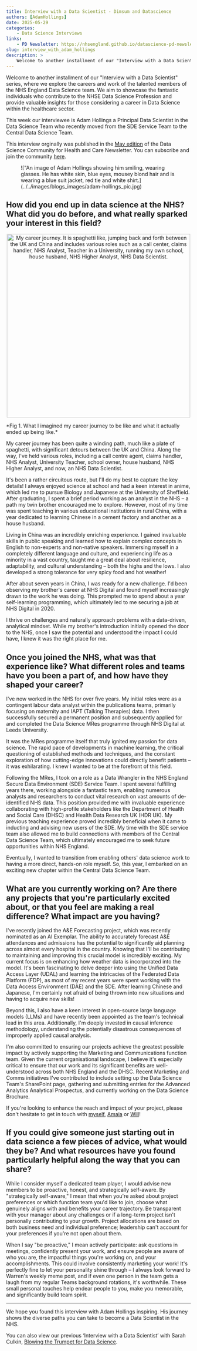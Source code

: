 ```yaml
---
title: Interview with a Data Scientist - Dimsum and Datascience
authors: [AdamHollings]
date: 2025-05-29
categories: 
    - Data Science Interviews
links:
    - PD Newsletter: https://nhsengland.github.io/datascience-pd-newsletter/posts/2025_05/newsletter.html
slug: interview_with_adam_hollings
description: >
    Welcome to another installment of our "Interview with a Data Scientist" series, where we explore the careers and work of the talented members of the NHS England Data Science team. This week our interviewee is Adam Hollings a Principal Data Scientist in the Data Science Team who recently moved from the SDE Service Team to the Central Data Science Team.
---
```


Welcome to another installment of our "Interview with a Data Scientist" series, where we explore the careers and work of the talented members of the NHS England Data Science team. We aim to showcase the fantastic individuals who contribute to the NHSE Data Science Profession and provide valuable insights for those considering a career in Data Science within the healthcare sector.

This week our interviewee is Adam Hollings a Principal Data Scientist in the Data Science Team who recently moved from the SDE Service Team to the Central Data Science Team.

This interview orginally was published in the [May edition](https://nhsengland.github.io/datascience-pd-newsletter/posts/2025_05/newsletter.html) of the Data Science Community for Health and Care Newsletter. You can subscribe and join the community [here](https://forms.office.com/pages/responsepage.aspx?id=slTDN7CF9UeyIge0jXdO48pr_29hyJFKpCZ7SYYvjeFUNUVPMUk0STlDRlJMNklIWEI3V0NZVTZXVS4u&route=shorturl).

<!-- more -->

<figure class="inline end" markdown>
!["An image of Adam Hollings showing him smiling, wearing glasses. He has white skin, blue eyes, mousey blond hair and is wearing a blue suit jacket, red tie and white shirt.](../../images/blogs_images/adam-hollings_pic.jpg)
</figure>

## How did you end up in data science at the NHS? What did you do before, and what really sparked your interest in this field?

<p align="center">
<img src="https://nhsengland.github.io/datascience-pd-newsletter/posts/2025_05/adam_hollings_career_journey.jpg" width=500 alt = "My career journey. It is spaghetti like, jumping back and forth between the UK and China and includes various roles such as a call center, claims handler, NHS Analyst, Teacher in a University, running my own school, house husband, NHS Higher Analyst, NHS Data Scientist."
 />
</p>
*Fig 1. What I imagined my career journey to be like and what it actually ended up being like.*

My career journey has been quite a winding path, much like a plate of spaghetti, with significant detours between the UK and China. Along the way, I've held various roles, including a call centre agent, claims handler, NHS Analyst, University Teacher, school owner, house husband, NHS Higher Analyst, and now, an NHS Data Scientist.

It's been a rather circuitous route, but I'll do my best to capture the key details! I always enjoyed science at school and had a keen interest in anime, which led me to pursue Biology and Japanese at the University of Sheffield. After graduating, I spent a brief period working as an analyst in the NHS – a path my twin brother encouraged me to explore. However, most of my time was spent teaching in various educational institutions in rural China, with a year dedicated to learning Chinese in a cement factory and another as a house husband.

Living in China was an incredibly enriching experience. I gained invaluable skills in public speaking and learned how to explain complex concepts in English to non-experts and non-native speakers. Immersing myself in a completely different language and culture, and experiencing life as a minority in a vast country, taught me a great deal about resilience, adaptability, and cultural understanding – both the highs and the lows. I also developed a strong tolerance for very spicy food and hot weather!

After about seven years in China, I was ready for a new challenge. I'd been observing my brother's career at NHS Digital and found myself increasingly drawn to the work he was doing. This prompted me to spend about a year self-learning programming, which ultimately led to me securing a job at NHS Digital in 2020.

I thrive on challenges and naturally approach problems with a data-driven, analytical mindset. While my brother's introduction initially opened the door to the NHS, once I saw the potential and understood the impact I could have, I knew it was the right place for me.

## Once you joined the NHS, what was that experience like? What different roles and teams have you been a part of, and how have they shaped your career?

I've now worked in the NHS for over five years. My initial roles were as a contingent labour data analyst within the publications teams, primarily focusing on maternity and IAPT (Talking Therapies) data. I then successfully secured a permanent position and subsequently applied for and completed the Data Science MRes programme through NHS Digital at Leeds University.

It was the MRes programme itself that truly ignited my passion for data science. The rapid pace of developments in machine learning, the critical questioning of established methods and techniques, and the constant exploration of how cutting-edge innovations could directly benefit patients – it was exhilarating. I knew I wanted to be at the forefront of this field.

Following the MRes, I took on a role as a Data Wrangler in the NHS England Secure Data Environment (SDE) Service Team. I spent several fulfilling years there, working alongside a fantastic team, enabling numerous analysts and researchers to conduct vital research on vast amounts of de-identified NHS data. This position provided me with invaluable experience collaborating with high-profile stakeholders like the Department of Health and Social Care (DHSC) and Health Data Research UK (HDR UK). My previous teaching experience proved incredibly beneficial when it came to inducting and advising new users of the SDE. My time with the SDE service team also allowed me to build connections with members of the Central Data Science Team, which ultimately encouraged me to seek future opportunities within NHS England.

Eventually, I wanted to transition from enabling others' data science work to having a more direct, hands-on role myself. So, this year, I embarked on an exciting new chapter within the Central Data Science Team.

## What are you currently working on? Are there any projects that you're particularly excited about, or that you feel are making a real difference? What impact are you having?

I've recently joined the A&E Forecasting project, which was recently nominated as an AI Exemplar. The ability to accurately forecast A&E attendances and admissions has the potential to significantly aid planning across almost every hospital in the country. Knowing that I'll be contributing to maintaining and improving this crucial model is incredibly exciting. My current focus is on enhancing how weather data is incorporated into the model. It's been fascinating to delve deeper into using the Unified Data Access Layer (UDAL) and learning the intricacies of the Federated Data Platform (FDP), as most of my recent years were spent working with the Data Access Environment (DAE) and the SDE. After learning Chinese and Japanese, I'm certainly not afraid of being thrown into new situations and having to acquire new skills!

Beyond this, I also have a keen interest in open-source large language models (LLMs) and have recently been appointed as the team's technical lead in this area. Additionally, I'm deeply invested in causal inference methodology, understanding the potentially disastrous consequences of improperly applied causal analysis.

I'm also committed to ensuring our projects achieve the greatest possible impact by actively supporting the Marketing and Communications function team. Given the current organisational landscape, I believe it's especially critical to ensure that our work and its significant benefits are well-understood across both NHS England and the DHSC. Recent Marketing and Comms initiatives I've contributed to include setting up the Data Science Team's SharePoint page, gathering and submitting entries for the Advanced Analytics Analytical Prospectus, and currently working on the Data Science Brochure.

If you're looking to enhance the reach and impact of your project, please don't hesitate to get in touch with [myself](adam.hollings1@nhs.net), [Amaia](amaia.imazblanco1@nhs.net) or [Will](william.poulett1@nhs.net)!

## If you could give someone just starting out in data science a few pieces of advice, what would they be? And what resources have you found particularly helpful along the way that you can share?

While I consider myself a dedicated team player, I would advise new members to be proactive, honest, and strategically self-aware. By "strategically self-aware," I mean that when you're asked about project preferences or which function team you'd like to join, choose what genuinely aligns with and benefits your career trajectory. Be transparent with your manager about any challenges or if a long-term project isn't personally contributing to your growth. Project allocations are based on both business need and individual preference; leadership can't account for your preferences if you're not open about them.

When I say "be proactive," I mean actively participate: ask questions in meetings, confidently present your work, and ensure people are aware of who you are, the impactful things you're working on, and your accomplishments. This could involve consistently marketing your work! It's perfectly fine to let your personality shine through – I always look forward to Warren's weekly meme post, and if even one person in the team gets a laugh from my regular Teams background rotations, it's worthwhile. These small personal touches help endear people to you, make you memorable, and significantly build team spirit.

---

We hope you found this interview with Adam Hollings inspiring. His journey shows the diverse paths you can take to become a Data Scientist in the NHS.

You can also view our previous ‘Interview with a Data Scientist’ with Sarah Culkin, [Blowing the Trumpet for Data Science](https://nhsengland.github.io/datascience/articles/2025/04/30/interview_with_sarah_culkin/).
